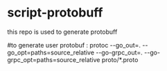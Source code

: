 # script-protobuff
this repo is used to generate protobuff

#to generate
user protobuf : protoc --go_out=. --go_opt=paths=source_relative     --go-grpc_out=. --go-grpc_opt=paths=source_relative     proto/*.proto
